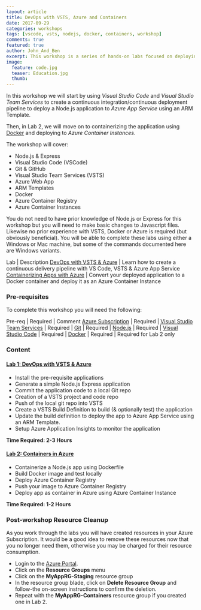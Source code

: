 ```yaml
---
layout: article
title: DevOps with VSTS, Azure and Containers
date: 2017-09-29
categories: workshops
tags: [vscode, vsts, nodejs, docker, containers, workshop]
comments: true
featured: true
author: John_And_Ben
excerpt: This workshop is a series of hands-on labs focused on deploying a Node.js app to Azure PaaS using VSTS and a DevOps approach & containers. 
image:
  feature: code.jpg
  teaser: Education.jpg
  thumb: 
---
```

In this workshop we will start by using *Visual Studio Code* and *Visual Studio Team Services* to create a continuous integration/continuous deployment pipeline to deploy a Node.js application to *Azure App Service* using an ARM Template.

Then, in Lab 2, we will move on to containerizing the application using <a href="https://www.docker.com" target="_blank">Docker</a> and deploying to *Azure Container Instances*.

The workshop will cover:
* Node.js & Express
* Visual Studio Code (VSCode)
* Git & GitHub
* Visual Studio Team Services (VSTS)
* Azure Web App
* ARM Templates
* Docker
* Azure Container Registry
* Azure Container Instances

You do not need to have prior knowledge of Node.js or Express for this workshop but you will need to make basic changes to Javascript files. Likewise no prior experience with VSTS, Docker or Azure is required (but obviously beneficial). You will be able to complete these labs using either a Windows or Mac machine, but some of the commands documented here are Windows variants.

Lab | Description
<a href="/labs/devops-vsts/" target="_new">DevOps with VSTS & Azure</a> | Learn how to create a continuous delivery pipeline with VS Code, VSTS & Azure App Service
<a href="/labs/devops-containers" target="_new">Containerizing Apps with Azure</a> | Convert your deployed application to a Docker container and deploy it as an Azure Container Instance

### Pre-requisites 

To complete this workshop you will need the following:

Pre-req | Required | Comment
<a href="/guides/prereqs/subscription" target="_new">Azure Subscription</a> | Required | 
<a href="/guides/prereqs/vsts" target="_new">Visual Studio Team Services</a> | Required | 
<a href="/guides/prereqs/git" target="_new">Git</a> | Required | 
<a href="/guides/prereqs/nodejs" target="_new">Node.js</a> | Required |
<a href="/guides/prereqs/vscode" target="_new">Visual Studio Code</a> | Required | 
<a href="/guides/prereqs/docker" target="_new">Docker</a> | Required | Required for Lab 2 only

### Content

#### [Lab 1: DevOps with VSTS & Azure](/labs/devops-vsts/)

* Install the pre-requisite applications
* Generate a simple Node.js Express application
* Commit the application code to a local Git repo
* Creation of a VSTS project and code repo
* Push of the local git repo into VSTS
* Create a VSTS Build Definition to build (& optionally test) the application
* Update the build definition to deploy the app to Azure App Service using an ARM Template.
* Setup Azure Application Insights to monitor the application

**Time Required: 2-3 Hours**

#### [Lab 2: Containers in Azure](/labs/devops-containers)

* Containerize a Node.js app using Dockerfile
* Build Docker image and test locally
* Deploy Azure Container Registry
* Push your image to Azure Container Registry
* Deploy app as container in Azure using Azure Container Instance

**Time Required: 1-2 Hours**

### Post-workshop Resource Cleanup

As you work through the labs you will have created resources in your Azure Subscription. It would be a good idea to remove these resources now that you no longer need them, otherwise you may be charged for their resource consumption.

* Login to the [Azure Portal](http://portal.azure.com).
* Click on the **Resource Groups** menu
* Click on the **MyAppRG-Staging** resource group
* In the resource group blade, click on **Delete Resource Group** and follow-the on-screen instructions to confirm the deletion.
* Repeat with the **MyAppRG-Containers** resource group if you created one in Lab 2.




